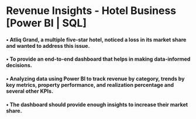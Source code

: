 # Revenue Insights - Hotel Business [Power BI | SQL]

#### • Atliq Grand, a multiple five-star hotel, noticed a loss in its market share and wanted to address this issue.
#### • To provide an end-to-end dashboard that helps in making data-informed decisions.
#### • Analyzing data using Power BI to track revenue by category, trends by key metrics, property performance, and realization percentage and several other KPIs.
#### • The dashboard should provide enough insights to increase their market share.
